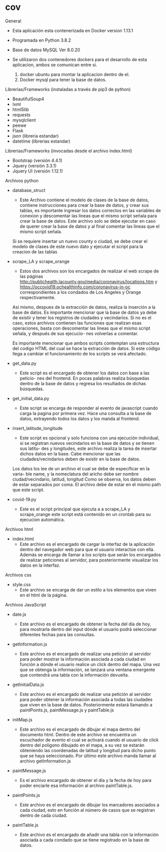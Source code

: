 # cov

General

* Esta aplicación esta contenerizada en Docker version 1.13.1
* Programada en Python 3.8.2
* Base de datos MySQL Ver 8.0.20

* Se utilizaron dos contenedores dockers para el desarrollo de esta aplicacion,
ambos se comunican entre si.

    1. docker ubuntu para montar la aplicacion dentro de el.
    2. Docker mysql para tener la base de datos.

Librerías/Frameworks (instaladas a través de pip3 de python)

* BeautifulSoup4
* lxml
* html5lib
* requests
* mysqlclient
* peewe
* Flask
* json (libreria estandar)
* datetime (librerias estandar)

Librerías/Frameworks (invocadas desde el archivo index.html)

* Bootstrap (versión 4.4.1)
* Jquery (versión 3.3.1)
* Jquery UI (versión 1.12.1)

Archivos python

* database_struct
    * Este Archivo contiene el modelo de clases de la base de datos, contiene
    instrucciones para crear la base de datos, y crear sus tablas, es importante
    ingresar los datos correctos en las variables de conexion y descomentar las
    lineas que el mismo script señala para crear la base de datos. Este archivo
    solo se debe ejecutar en caso de querer crear la base de datos y al final
    comentar las lineas que el mismo script señala.

    Si se requiere insertar un nuevo county o ciudad, se debe crear el modelo de
    clases de este nuevo dato y ejecutar el script para la creacion de las tablas

* scrape_LA y scrape_orange
    * Estos dos archivos son los encargados de realizar el web scrape de las
    páginas http://publichealth.lacounty.gov/media/coronavirus/locations.htm y
    https://occovid19.ochealthinfo.com/coronavirus-in-oc correspondientes a los 
    condados de Los Angeles y Orange respectivamente.

    Asi mismo, despues de la extracción de datos, realiza la inserción a la base
    de datos. Es importante mencionar que la base de datos ya debe de existir y
    tener los registros de ciudades y vecindarios. Si no es el caso, estos 
    archivos contienen las funciones que realizan esas operaciones, basta con
    descomentar las lineas que el mismo script señala, y después de sus ejecucio-
    nes volverlas a comentar.

    Es importante mencionar que ambos scripts contemplan una estructura del
    codigo HTML del cual se hace la extracción de datos. Si este código llega
    a cambiar el funcionamiento de los scripts se verá afectado.

* get_data.py
    * Este script es el encargado de obtener los datos con base a las peticio-
    nes del frontend. En pocas palabras realiza búsquedas dentro de la base de
    datos y regresa los resultados de dichas búsquedas.

* get_initial_data.py
    * Este script se encarga de responder al evento de javascript cuando carga
    la pagina por primera vez. Hace una consulta a la base de datos, extrayendo
    todos los datos y los manda al frontend.

* insert_latitude_longitude
    * Este script es opcional y solo funciona con una ejecución individual, si
    se registran nuevos vecindarios en la base de datos y se tienen sus latitu-
    des y longitudes, este archivo realiza la tarea de insertar dichos datos en
    la base. Cabe mencionar que las ciudades/vecindarios deben de existir en la
    base de datos.

    Los datos los lee de un archivo el cual se debe de especificar en la varia-
    ble name, y la nomeclatura del aricho debe ser nombre ciudad/vecindario,
    latitud, longitud Como se observa, los datos deben de estar separados por
    coma. El archivo debe de estar en el mismo path que este script.

* covid-19.py
    * Este es el script principal que ejecuta a a scrape_LA y scrape_orange
    este script está contenido en un crontab para su ejecucion automática.

Archivos html

* index.html
    * Este archivo es el encargado de cargar la interfaz de la aplicación dentro
    del navegador web para que el usuario interactúe con ella.
    Además se encarga de llamar a los scripts que serán los encargados de 
    realizar peticiones al servidor, para posteriormente visualizar los datos
    en la interfaz.
    
Archivos css

* style.css
    * Este archivo se encarga de dar un estilo a los elementos que viven en el
    html de la página.

Archivos JavaScript

* date.js
    * Este archivo es el encargado de obtener la fecha del día de hoy, para
    mostrarla dentro del input dónde el usuario podrá seleccionar diferentes 
    fechas para las consultas.

* getInformation.js
    * Este archivo es el encargado de realizar una petición al servidor para 
    poder mostrar la información asociada a cada ciudad en función a dónde 
    el usuario realice un click dentro del mapa. Una vez que se obtenga la
    información, se lanzará una ventana emergente que contendrá una tabla
    con la información devuelta.

* getInitialData.js
    * Este archivo es el encargado de realizar una petición al servidor para 
    poder obtener la información asociada a todas las ciudades que viven en la
    base de datos. Posteriormente estará llamando a paintPoints.js, 
    paintMessage.js y paintTable.js

* initMap.js
    * Este archivo es el encargado de dibujar el mapa dentro del documento
    html. Dentro de este archivo se encuentra un escuchador de evento el cual 
    se activará cuando el usuario de click dentro del poligono dibujado en el 
    mapa, a su vez se estarán obteniendo las coordenadas de latitud y longitud
    para dicho punto que se haya seleccionado. Por último este archivo manda 
    llamar al archivo getInformation.js

* paintMessage.js
    * Es el archivo encargado de obtener el día y la fecha de hoy para poder
    enciarle esa información al archivo paintTable.js.

* paintPoints.js
    * Este archivo es el encargado de dibujar los marcadores asociados a cada
    ciudad, esto en función al número de casos que se registran dentro de 
    cada ciudad.

* paintTable.js
    * Este archivo es el encargado de añadir una tabla con la información
    asociada a cada condado que se tiene registrado en la base de datos.
